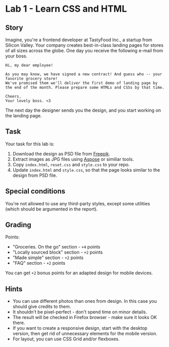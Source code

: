 # Lab 1 - Learn CSS and HTML

## Story

Imagine, you're a frontend developer at TastyFood Inc., a startup from Silicon Valley. Your company creates best-in-class landing pages for stores of all sizes across the globe. One day you receive the following e-mail from your boss.

```
Hi, my dear employee!

As you may know, we have signed a new contract! And guess who -- your favorite grocery store!
We've promised them we'll deliver the first demo of landing page by the end of the month. Please prepare some HTMLs and CSSs by that time.

Cheers,
Your lovely boss. <3
```

The next day the designer sends you the design, and you start working on the landing page.

## Task

Your task for this lab is:

1. Download the design as PSD file from [Freepik](https://www.freepik.com/free-psd/grocery-delivery-service-web-template_17734553.htm).
2. Extract images as JPG files using [Aspose](https://products.aspose.app/psd/extract) or similiar tools.
3. Copy `index.html`, `reset.css` and `style.css` to your repo.
4. Update `index.html` and `style.css`, so that the page looks similar to the design from PSD file.

## Special conditions

You're not allowed to use any third-party styles, except some utilities (which should be argumented in the report).

## Grading

Points:

- "Groceries. On the go" section - `+4` points
- "Locally sourced block" section - `+2` points
- "Made simple" section - `+2` points
- "FAQ" section - `+2` points

You can get `+2` bonus points for an adapted design for mobile devices.

## Hints

- You can use different photos than ones from design. In this case you should give credits to them.
- It shouldn't be pixel-perfect - don't spend time on minor details.
- The result will be checked in Firefox browser - make sure it looks OK there.
- If you want to create a responsive design, start with the desktop version, then get rid of unnecessary elements for the mobile version.
- For layout, you can use CSS Grid and/or flexboxes.